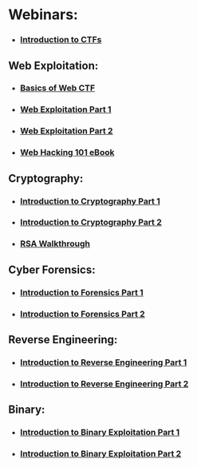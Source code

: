 # Webinars:

- ### [Introduction to CTFs](https://www.youtube.com/watch?v=-PvKBido90I)

## Web Exploitation:
- ### [Basics of Web CTF](https://www.youtube.com/watch?v=clcfThE2UIg)
- ### [Web Exploitation Part 1](https://www.youtube.com/watch?v=uHiLpyfEhpw)
- ### [Web Exploitation Part 2](https://www.youtube.com/watch?v=LlOnd4wbTI4)
- ### [Web Hacking 101 eBook](https://github.com/CBC-MIT/CTF-Resources/blob/main/Web%20Hacking%20101%20(%20PDFDrive%20).pdf)

## Cryptography:
- ### [Introduction to Cryptography Part 1](https://www.youtube.com/watch?v=RtY8RFA95Qk)
- ### [Introduction to Cryptography Part 2](https://www.youtube.com/watch?v=RMWo6HtND9M)
- ### [RSA Walkthrough](https://www.youtube.com/watch?v=PCWTIIt22yk)

## Cyber Forensics:
- ### [Introduction to Forensics Part 1](https://www.youtube.com/watch?v=OwN76dCekAM)
- ### [Introduction to Forensics Part 2](https://www.youtube.com/watch?v=sc1uiHCJDJo)

## Reverse Engineering:
- ### [Introduction to Reverse Engineering Part 1](https://www.youtube.com/watch?v=ZWJ6X6alAaQ)
- ### [Introduction to Reverse Engineering Part 2](https://www.youtube.com/watch?v=fHqTXYdrqlk)

## Binary:
- ### [Introduction to Binary Exploitation Part 1](https://www.youtube.com/watch?v=yMkyHCR7fqw)
- ### [Introduction to Binary Exploitation Part 2](https://www.youtube.com/watch?v=QoRgu0uiyA0)

